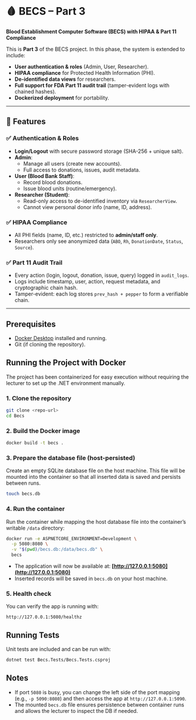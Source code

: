 # 🩸 BECS – Part 3  
**Blood Establishment Computer Software (BECS) with HIPAA & Part 11 Compliance**  

This is **Part 3** of the BECS project. In this phase, the system is extended to include:  

- **User authentication & roles** (Admin, User, Researcher).  
- **HIPAA compliance** for Protected Health Information (PHI).  
- **De-identified data views** for researchers.  
- **Full support for FDA Part 11 audit trail** (tamper-evident logs with chained hashes).  
- **Dockerized deployment** for portability.  

---

## 🚀 Features

### ✅ Authentication & Roles
- **Login/Logout** with secure password storage (SHA-256 + unique salt).  
- **Admin**:  
  - Manage all users (create new accounts).  
  - Full access to donations, issues, audit metadata.  
- **User (Blood Bank Staff)**:  
  - Record blood donations.  
  - Issue blood units (routine/emergency).  
- **Researcher (Student)**:  
  - Read-only access to de-identified inventory via `ResearcherView`.  
  - Cannot view personal donor info (name, ID, address).

### ✅ HIPAA Compliance
- All PHI fields (name, ID, etc.) restricted to **admin/staff only**.  
- Researchers only see anonymized data (`ABO`, `Rh`, `DonationDate`, `Status`, `Source`).  

### ✅ Part 11 Audit Trail
- Every action (login, logout, donation, issue, query) logged in `audit_logs`.  
- Logs include timestamp, user, action, request metadata, and cryptographic chain hash.  
- Tamper-evident: each log stores `prev_hash + pepper` to form a verifiable chain.  

---
## Prerequisites

* [Docker Desktop](https://www.docker.com/products/docker-desktop/) installed and running.
* Git (if cloning the repository).

## Running the Project with Docker

The project has been containerized for easy execution without requiring the lecturer to set up the .NET environment manually.

### 1. Clone the repository

```bash
git clone <repo-url>
cd Becs
```

### 2. Build the Docker image

```bash
docker build -t becs .
```

### 3. Prepare the database file (host-persisted)

Create an empty SQLite database file on the host machine. This file will be mounted into the container so that all inserted data is saved and persists between runs.

```bash
touch becs.db
```

### 4. Run the container

Run the container while mapping the host database file into the container’s writable `/data` directory:

```bash
docker run -e ASPNETCORE_ENVIRONMENT=Development \
  -p 5080:8080 \
  -v "$(pwd)/becs.db:/data/becs.db" \
  becs
```

* The application will now be available at: **[http://127.0.0.1:5080](http://127.0.0.1:5080)**
* Inserted records will be saved in `becs.db` on your host machine.

### 5. Health check

You can verify the app is running with:

```
http://127.0.0.1:5080/healthz
```

## Running Tests

Unit tests are included and can be run with:

```bash
dotnet test Becs.Tests/Becs.Tests.csproj
```

## Notes

* If port `5080` is busy, you can change the left side of the port mapping (e.g., `-p 5090:8080`) and then access the app at `http://127.0.0.1:5090`.
* The mounted `becs.db` file ensures persistence between container runs and allows the lecturer to inspect the DB if needed.
